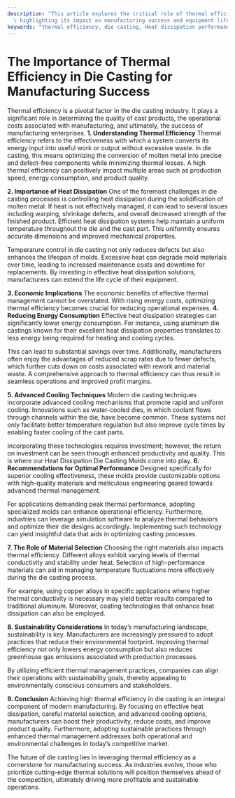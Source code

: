 ```yaml
---
description: "This article explores the critical role of thermal efficiency in die casting processes,\
  \ highlighting its impact on manufacturing success and equipment lifespan."
keywords: "thermal efficiency, die casting, Heat dissipation performance, Heat dissipation efficiency"
---
```

# The Importance of Thermal Efficiency in Die Casting for Manufacturing Success

Thermal efficiency is a pivotal factor in the die casting industry. It plays a significant role in determining the quality of cast products, the operational costs associated with manufacturing, and ultimately, the success of manufacturing enterprises. **1. Understanding Thermal Efficiency** Thermal efficiency refers to the effectiveness with which a system converts its energy input into useful work or output without excessive waste. In die casting, this means optimizing the conversion of molten metal into precise and defect-free components while minimizing thermal losses. A high thermal efficiency can positively impact multiple areas such as production speed, energy consumption, and product quality.

**2. Importance of Heat Dissipation** One of the foremost challenges in die casting processes is controlling heat dissipation during the solidification of molten metal. If heat is not effectively managed, it can lead to several issues including warping, shrinkage defects, and overall decreased strength of the finished product. Efficient heat dissipation systems help maintain a uniform temperature throughout the die and the cast part. This uniformity ensures accurate dimensions and improved mechanical properties.

Temperature control in die casting not only reduces defects but also enhances the lifespan of molds. Excessive heat can degrade mold materials over time, leading to increased maintenance costs and downtime for replacements. By investing in effective heat dissipation solutions, manufacturers can extend the life cycle of their equipment.

**3. Economic Implications** The economic benefits of effective thermal management cannot be overstated. With rising energy costs, optimizing thermal efficiency becomes crucial for reducing operational expenses. **4. Reducing Energy Consumption** Effective heat dissipation strategies can significantly lower energy consumption. For instance, using aluminum die castings known for their excellent heat dissipation properties translates to less energy being required for heating and cooling cycles. 

This can lead to substantial savings over time. Additionally, manufacturers often enjoy the advantages of reduced scrap rates due to fewer defects, which further cuts down on costs associated with rework and material waste. A comprehensive approach to thermal efficiency can thus result in seamless operations and improved profit margins.

**5. Advanced Cooling Techniques** Modern die casting techniques incorporate advanced cooling mechanisms that promote rapid and uniform cooling. Innovations such as water-cooled dies, in which coolant flows through channels within the die, have become common. These systems not only facilitate better temperature regulation but also improve cycle times by enabling faster cooling of the cast parts.

Incorporating these technologies requires investment; however, the return on investment can be seen through enhanced productivity and quality. This is where our Heat Dissipation Die Casting Molds come into play. **6. Recommendations for Optimal Performance** Designed specifically for superior cooling effectiveness, these molds provide customizable options with high-quality materials and meticulous engineering geared towards advanced thermal management.

For applications demanding peak thermal performance, adopting specialized molds can enhance operational efficiency. Furthermore, industries can leverage simulation software to analyze thermal behaviors and optimize their die designs accordingly. Implementing such technology can yield insightful data that aids in optimizing casting processes.

**7. The Role of Material Selection** Choosing the right materials also impacts thermal efficiency. Different alloys exhibit varying levels of thermal conductivity and stability under heat. Selection of high-performance materials can aid in managing temperature fluctuations more effectively during the die casting process. 

For example, using copper alloys in specific applications where higher thermal conductivity is necessary may yield better results compared to traditional aluminum. Moreover, coating technologies that enhance heat dissipation can also be employed.

**8. Sustainability Considerations** In today’s manufacturing landscape, sustainability is key. Manufacturers are increasingly pressured to adopt practices that reduce their environmental footprint. Improving thermal efficiency not only lowers energy consumption but also reduces greenhouse gas emissions associated with production processes. 

By utilizing efficient thermal management practices, companies can align their operations with sustainability goals, thereby appealing to environmentally conscious consumers and stakeholders.

**9. Conclusion** Achieving high thermal efficiency in die casting is an integral component of modern manufacturing. By focusing on effective heat dissipation, careful material selection, and advanced cooling options, manufacturers can boost their productivity, reduce costs, and improve product quality. Furthermore, adopting sustainable practices through enhanced thermal management addresses both operational and environmental challenges in today’s competitive market. 

The future of die casting lies in leveraging thermal efficiency as a cornerstone for manufacturing success. As industries evolve, those who prioritize cutting-edge thermal solutions will position themselves ahead of the competition, ultimately driving more profitable and sustainable operations.
